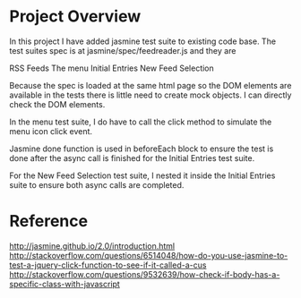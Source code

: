 # Project Overview

In this project I have added jasmine test suite to existing code base.
The test suites spec is at jasmine/spec/feedreader.js and they are

RSS Feeds
The menu
Initial Entries
New Feed Selection

Because the spec is loaded at the same html page so the DOM elements are available in the tests there is little need to create mock objects.  I can directly check the DOM elements.

In the menu test suite, I do have to call the click method to simulate the menu icon click event.

Jasmine done function is used in beforeEach block to ensure the test is done after the async call is finished for the Initial Entries test suite.

For the New Feed Selection test suite, I nested it inside the Initial Entries suite to ensure both async calls are completed.

# Reference
http://jasmine.github.io/2.0/introduction.html
http://stackoverflow.com/questions/6514048/how-do-you-use-jasmine-to-test-a-jquery-click-function-to-see-if-it-called-a-cus
http://stackoverflow.com/questions/9532639/how-check-if-body-has-a-specific-class-with-javascript


